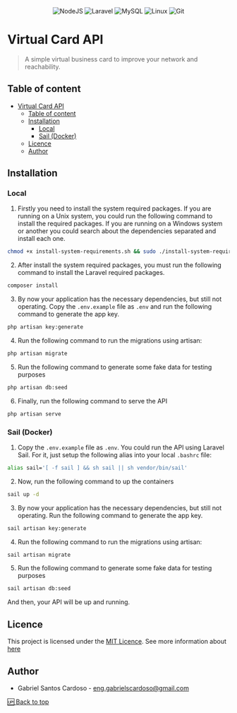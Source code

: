 <div align="center">
  <img src="https://img.shields.io/badge/Node.js-43853D?style=for-the-badge&logo=node.js&logoColor=white" alt="NodeJS" />
  <img src="https://img.shields.io/badge/Laravel-FF2D20?style=for-the-badge&logo=laravel&logoColor=white" alt="Laravel" />
  <img src="https://img.shields.io/badge/MySQL-00000F?style=for-the-badge&logo=mysql&logoColor=white" alt="MySQL" />
  <img src="https://img.shields.io/badge/Linux-E34F26?style=for-the-badge&logo=linux&logoColor=black" alt="Linux" />
  <img src="https://img.shields.io/badge/Git-E34F26?style=for-the-badge&logo=git&logoColor=white" alt="Git" />
</div>

# Virtual Card API

> A simple virtual business card to improve your network and reachability.

## Table of content

- [Virtual Card API](#virtual-card-api)
  - [Table of content](#table-of-content)
  - [Installation](#installation)
    - [Local](#local)
    - [Sail (Docker)](#sail-docker)
  - [Licence](#licence)
  - [Author](#author)

## Installation

### Local

1. Firstly you need to install the system required packages. If you are running on a Unix system, you could run the following command to install the required packages. If you are running on a Windows system or another you could search about the dependencies separated and install each one.

```bash
chmod +x install-system-requirements.sh && sudo ./install-system-requirements.sh
```

2. After install the system required packages, you must run the following command to install the Laravel required packages.

```bash
composer install
```

3. By now your application has the necessary dependencies, but still not operating. Copy the `.env.example` file as `.env` and run the following command to generate the app key.

```bash
php artisan key:generate
```

4. Run the following command to run the migrations using artisan:

```bash
php artisan migrate
```

5. Run the following command to generate some fake data for testing purposes

```bash
php artisan db:seed
```

6. Finally, run the following command to serve the API

```bash
php artisan serve
```

### Sail (Docker)

1. Copy the `.env.example` file as `.env`. You could run the API using Laravel Sail. For it, just setup the following alias into your local `.bashrc` file:

```bash
alias sail='[ -f sail ] && sh sail || sh vendor/bin/sail'
```

2. Now, run the following command to up the containers

```bash
sail up -d
```

3. By now your application has the necessary dependencies, but still not operating. Run the following command to generate the app key.

```bash
sail artisan key:generate
```

4. Run the following command to run the migrations using artisan:

```bash
sail artisan migrate
```

5. Run the following command to generate some fake data for testing purposes

```bash
sail artisan db:seed
```

And then, your API will be up and running.

## Licence

This project is licensed under the [MIT Licence](LICENSE.md). See more information about [here](https://opensource.org/license/mit/)

## Author

-   Gabriel Santos Cardoso - [eng.gabrielscardoso@gmail.com](mailto:eng.gabrielscardoso@gmail.com)

[🆙 Back to top](#virtual-card-api)
